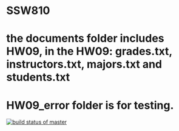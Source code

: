# SSW810
# the documents folder includes HW09, in the HW09: grades.txt, instructors.txt, majors.txt and students.txt
# HW09_error folder is for testing.
[![build status of master](https://travis-ci.org/JamesLi0217/SSW810.svg?branch=HW10)](https://travis-ci.org/JamesLi0217/SSW810)
